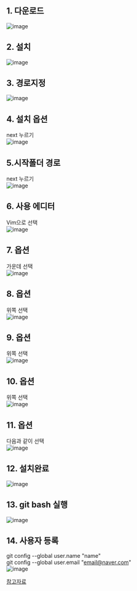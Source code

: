 ## 1. 다운로드
![image](https://user-images.githubusercontent.com/32587845/160089436-4d15d6c9-2935-49e5-8b88-e40ef1892206.png)

## 2. 설치
![image](https://user-images.githubusercontent.com/32587845/160090996-583580cc-aab4-480a-b477-d123d888eb7c.png)

## 3. 경로지정 
![image](https://user-images.githubusercontent.com/32587845/160091045-e8def3b0-e712-4a2b-a696-73c574390d7d.png)

## 4. 설치 옵션
next 누르기  
![image](https://user-images.githubusercontent.com/32587845/160091170-4040d343-0181-4919-8980-e1da78bc9a9f.png)

## 5.시작폴더 경로
next 누르기  
![image](https://user-images.githubusercontent.com/32587845/160091333-b9687e28-ff81-4d99-8dcd-acec7b3134f6.png)

## 6. 사용 에디터
Vim으로 선택  
![image](https://user-images.githubusercontent.com/32587845/160091406-8cf93581-97d0-48db-ada7-ac7d9f8cca93.png)

## 7. 옵션
가운데 선택  
![image](https://user-images.githubusercontent.com/32587845/160091481-59505139-99d2-4fcb-b2d7-c261ba2361cd.png)

## 8. 옵션
위쪽 선택   
![image](https://user-images.githubusercontent.com/32587845/160091554-d29a8fa1-315a-4634-9554-36385ad30959.png)

## 9. 옵션
위쪽 선택  
![image](https://user-images.githubusercontent.com/32587845/160091670-10dbf4cc-0c03-4b25-bfaf-ec40bcd0ac15.png)

## 10. 옵션
위쪽 선택  
![image](https://user-images.githubusercontent.com/32587845/160091743-cd6640a1-26d7-4fbb-b7d9-a58b5e1e2a56.png)

## 11. 옵션
다음과 같이 선택  
![image](https://user-images.githubusercontent.com/32587845/160091772-3a0bf722-e517-43bb-95ce-4c92cec98597.png)

## 12. 설치완료
![image](https://user-images.githubusercontent.com/32587845/160092540-6cf20a15-05fa-453a-b18c-e14681445b81.png)

## 13. git bash 실행
![image](https://user-images.githubusercontent.com/32587845/160092482-c2be1d41-d461-4621-99f3-06062218886c.png)

## 14. 사용자 등록
git config --global user.name "name"   
git config --global user.email "email@naver.com"  
![image](https://user-images.githubusercontent.com/32587845/160093030-43794685-3119-40be-9392-53842d74930a.png)

[참고자료](https://xangmin.tistory.com/102)
